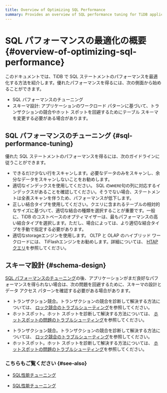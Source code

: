 ```yaml
---
title: Overview of Optimizing SQL Performance
summary: Provides an overview of SQL performance tuning for TiDB application developers.
---
```


# SQL パフォーマンスの最適化の概要 {#overview-of-optimizing-sql-performance}

このドキュメントでは、TiDB で SQL ステートメントのパフォーマンスを最適化する方法を紹介します。優れたパフォーマンスを得るには、次の側面から始めることができます。

-   SQL パフォーマンスのチューニング
-   スキーマ設計: アプリケーションのワークロード パターンに基づいて、トランザクションの競合やホット スポットを回避するためにテーブル スキーマを変更する必要がある場合があります。

## SQL パフォーマンスのチューニング {#sql-performance-tuning}

優れた SQL ステートメントのパフォーマンスを得るには、次のガイドラインに従うことができます。

-   できるだけ少ない行をスキャンします。必要なデータのみをスキャンし、余分なデータをスキャンしないことをお勧めします。
-   適切なインデックスを使用してください。 SQL の`WHERE`句の列に対応するインデックスがあることを確認してください。そうでない場合、ステートメントは全表スキャンを伴うため、パフォーマンスが低下します。
-   正しい結合タイプを使用してください。クエリに含まれるテーブルの相対的なサイズに基づいて、適切な結合の種類を選択することが重要です。一般に、TiDB のコストベースのオプティマイザーは、最もパフォーマンスの高い結合タイプを選択します。ただし、場合によっては、より適切な結合タイプを手動で指定する必要があります。
-   適切なstorageエンジンを使用します。 OLTP と OLAP のハイブリッド ワークロードには、 TiFlashエンジンをお勧めします。詳細については、 [HTAP クエリ](/develop/dev-guide-hybrid-oltp-and-olap-queries.md)を参照してください。

## スキーマ設計 {#schema-design}

[SQL パフォーマンスのチューニング](#sql-performance-tuning)の後、アプリケーションがまだ良好なパフォーマンスを得られない場合は、次の問題を回避するために、スキーマの設計とデータ アクセス パターンを確認する必要がある場合があります。

<CustomContent platform="tidb">

-   トランザクション競合。トランザクションの競合を診断して解決する方法については、 [ロック競合のトラブルシューティング](/troubleshoot-lock-conflicts.md)を参照してください。
-   ホットスポット。ホット スポットを診断して解決する方法については、 [ホットスポットの問題のトラブルシューティング](/troubleshoot-hot-spot-issues.md)を参照してください。

</CustomContent>

<CustomContent platform="tidb-cloud">

-   トランザクション競合。トランザクションの競合を診断して解決する方法については、 [ロック競合のトラブルシューティング](https://docs.pingcap.com/tidb/stable/troubleshoot-lock-conflicts)を参照してください。
-   ホットスポット。ホット スポットを診断して解決する方法については、 [ホットスポットの問題のトラブルシューティング](https://docs.pingcap.com/tidb/stable/troubleshoot-hot-spot-issues)を参照してください。

</CustomContent>

### こちらもご覧ください {#see-also}

<CustomContent platform="tidb">

-   [SQL性能チューニング](/sql-tuning-overview.md)

</CustomContent>

<CustomContent platform="tidb-cloud">

-   [SQL性能チューニング](/tidb-cloud/tidb-cloud-sql-tuning-overview.md)

</CustomContent>

